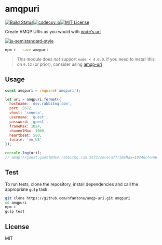 # amqpuri
[![Build Status](https://travis-ci.org/nfantone/amqp-uri.svg?branch=develop)](https://travis-ci.org/nfantone/amqp-uri)[![codecov.io](https://codecov.io/github/nfantone/amqp-uri/coverage.svg?branch=develop)](https://codecov.io/github/nfantone/amqp-uri?branch=develop)[![MIT License](https://img.shields.io/badge/license-MIT-blue.svg?style=flat-square)](https://github.com/nfantone/amqp-uri/blob/master/LICENSE)

Create AMQP URIs as you would with [node's url][1]

[![js-semistandard-style](https://cdn.rawgit.com/flet/semistandard/master/badge.svg)](https://github.com/Flet/semistandard)

```sh
npm i --save amqpuri
```

> This module does _not_ support `node < 4.0.0`. If you need to install this on `0.12` (or prior), consider using [amqp-uri][2]

## Usage

```javascript
const amqpuri = require('amqpuri');

let uri = amqpuri.format({
  hostname: 'dev.rabbitmq.com',
  port: 5672,
  vhost: 'seneca',
  username: 'guest',
  password: 'guest',
  frameMax: 1024,
  channelMax: 1000,
  heartbeat: 500,
  locale: 'en_US'
});

console.log(uri);
// amqp://guest:guest@dev.rabbitmq.com:5672/seneca?frameMax=1024&channelMax=1000&heartbeat=500&locale=en_US
```

## Test
To run tests, clone the repository, install dependencies and call the appropriate `gulp` task.

```sh
git clone https://github.com/nfantone/amqp-uri.git amqpuri
cd amqpuri
npm i
gulp test
```

## License
MIT

[1]: https://nodejs.org/api/url.html
[2]: https://www.npmjs.com/package/amqp-uri
